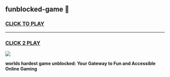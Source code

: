 
## funblocked-game 👋
<h3>
<a href="https://premium.freeplayer.one?title=funblocked-game&ref=14F">CLICK TO PLAY</a></h3>
<hr>

<h3>
<a href="https://premium.freeplayer.one?title=funblocked-game&ref=14F">CLICK 2 PLAY</a>
  
</h3>

<a href="https://premium.freeplayer.one?title=funblocked-game&ref=12F/"><img src="https://clearcache.store/games.png"></a>


**worlds hardest game unblocked: Your Gateway to Fun and Accessible Online Gaming**
